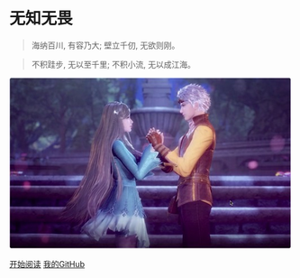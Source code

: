 # 无知无畏

> 海纳百川, 有容乃大; 壁立千仞, 无欲则刚。  

> 不积跬步, 无以至千里; 不积小流, 无以成江海。

![logo](_assets/images/icon_1.jpg)

[开始阅读](README.md)
[我的GitHub](https://github.com/Ashiamd/docsify-notes)